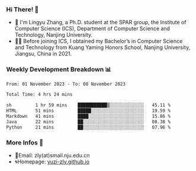### Hi There! 👋 
- 🐳 I'm Lingyu Zhang, a Ph.D. student at the SPAR group, the Institute of Computer Science (ICS), Department of Computer Science and Technology, Nanjing University.
- 🧑‍🎓 Before joining ICS, I obtained my Bachelor’s in Computer Science and Technology from Kuang Yaming Honors School, Nanjing University, Jiangsu, China in 2021.

### Weekly Development Breakdown :bar_chart:

<!--START_SECTION:waka-->

```txt
From: 01 November 2023 - To: 08 November 2023

Total Time: 4 hrs 24 mins

sh         1 hr 59 mins    ███████████▒░░░░░░░░░░░░░   45.11 %
HTML       51 mins         █████░░░░░░░░░░░░░░░░░░░░   19.59 %
Markdown   41 mins         ████░░░░░░░░░░░░░░░░░░░░░   15.86 %
Java       22 mins         ██░░░░░░░░░░░░░░░░░░░░░░░   08.38 %
Python     21 mins         ██░░░░░░░░░░░░░░░░░░░░░░░   07.96 %
```

<!--END_SECTION:waka-->

<!--
### Github Contributions :octocat:

![](https://raw.githubusercontent.com/yuzi-zly/yuzi-zly/output/github-contribution-grid-snake.svg)              
-->

### More Infos 📖

- 📧Email: zly(at)smail.nju.edu.cn
- 🌀Homepage: [yuzi-zly.github.io](https://yuzi-zly.github.io/)
